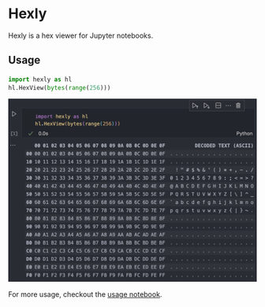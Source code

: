 # Hexly

Hexly is a hex viewer for Jupyter notebooks.

## Usage

```python
import hexly as hl
hl.HexView(bytes(range(256)))
```

![usage](usage.png)

For more usage, checkout the [usage notebook](usage.ipynb).
